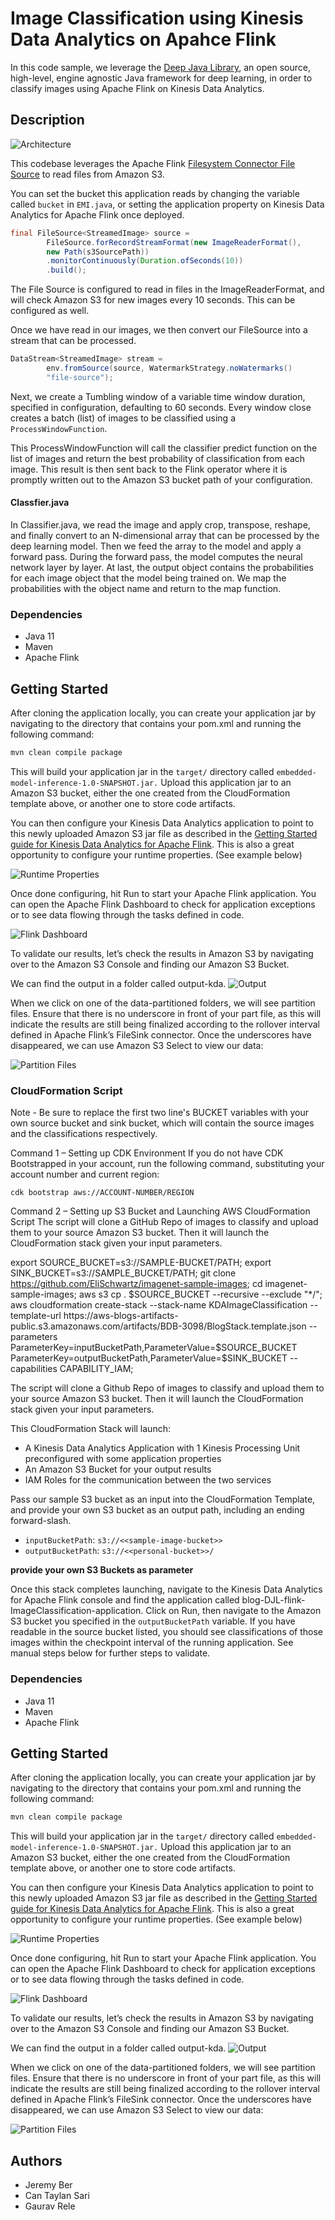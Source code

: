 # Image Classification using Kinesis Data Analytics on Apahce Flink

In this code sample, we leverage the [Deep Java Library](https://djl.ai/), an open source, high-level, engine agnostic Java framework for deep learning, in order to classify images using Apache Flink on Kinesis Data Analytics.

## Description

![Architecture](img/Picture1.png)

This codebase leverages the Apache Flink [Filesystem Connector File Source](https://nightlies.apache.org/flink/flink-docs-master/docs/connectors/datastream/filesystem/#file-source) to read files from Amazon S3.

You can set the bucket this application reads by changing the variable called `bucket` in `EMI.java`, or setting the application property on Kinesis Data Analytics for Apache Flink once deployed.

```java
final FileSource<StreamedImage> source =
        FileSource.forRecordStreamFormat(new ImageReaderFormat(),
        new Path(s3SourcePath))
        .monitorContinuously(Duration.ofSeconds(10))
        .build();
```

The File Source is configured to read in files in the ImageReaderFormat, and will check Amazon S3 for new images every 10 seconds. This can be configured as well.

Once we have read in our images, we then convert our FileSource into a stream that can be processed.

```java
DataStream<StreamedImage> stream =
        env.fromSource(source, WatermarkStrategy.noWatermarks()
        "file-source");
```

Next, we create a Tumbling window of a variable time window duration, specified in configuration, defaulting to 60 seconds. Every window close creates a batch (list) of images to be classified using a `ProcessWindowFunction`.

This ProcessWindowFunction will call the
classifier predict function on the list of images and return the
best probability of classification from each image. This result is
then sent back to the Flink operator where it is promptly written
out to the Amazon S3 bucket path of your configuration.

#### Classfier.java
In Classifier.java, we read the image and apply crop, transpose, reshape, and finally convert to an N-dimensional array that can be processed by the deep learning model. Then we feed the array to the model and apply a forward pass. During the forward pass, the model computes the neural network layer by layer. At last, the output object contains the probabilities for each image object that the model being trained on. We map the probabilities with the object name and return to the map function.

### Dependencies

- Java 11
- Maven
- Apache Flink

## Getting Started
After cloning the application locally, you can create your application jar by navigating to the directory that contains your pom.xml and running the following command:

```bash
mvn clean compile package
```

This will build your application jar in the `target/` directory called `embedded-model-inference-1.0-SNAPSHOT.jar.` Upload this application jar to an Amazon S3 bucket, either the one created from the CloudFormation template above, or another one to store code artifacts.

You can then configure your Kinesis Data Analytics application to point to this newly uploaded Amazon S3 jar file as described in the [Getting Started guide for Kinesis Data Analytics for Apache Flink](https://docs.aws.amazon.com/kinesisanalytics/latest/java/get-started-exercise.html#get-started-exercise-6). This is also a great opportunity to configure your runtime properties. (See example below)

![Runtime Properties](img/runtime-properties.png)

Once done configuring, hit Run to start your Apache Flink application. You can open the Apache Flink Dashboard to check for application exceptions or to see data flowing through the tasks defined in code.

![Flink Dashboard](img/flink-dashboard.png)

To validate our results, let’s check the results in Amazon S3 by navigating over to the Amazon S3 Console and finding our Amazon S3 Bucket.

We can find the output in a folder called output-kda.
![Output](img/output.png)

When we click on one of the data-partitioned folders, we will see partition files. Ensure that there is no underscore in front of your part file, as this will indicate the results are still being finalized according to the rollover interval defined in Apache Flink’s FileSink connector. Once the underscores have disappeared, we can use Amazon S3 Select to view our data:

![Partition Files](img/partition-files.png)

### CloudFormation Script

Note - Be sure to replace the first two line's BUCKET variables with your own source bucket and sink bucket, which will contain the source images and the classifications respectively.

Command 1 – Setting up CDK Environment
If you do not have CDK Bootstrapped in your account, run the following command, substituting your account number and current region:

`cdk bootstrap aws://ACCOUNT-NUMBER/REGION`

Command 2 – Setting up S3 Bucket and Launching AWS CloudFormation Script
The script will clone a GitHub Repo of images to classify and upload them to your source Amazon S3 bucket. Then it will launch the CloudFormation stack given your input parameters.




export SOURCE_BUCKET=s3://SAMPLE-BUCKET/PATH;
export SINK_BUCKET=s3://SAMPLE_BUCKET/PATH;
git clone https://github.com/EliSchwartz/imagenet-sample-images;
cd imagenet-sample-images;
aws s3 cp . $SOURCE_BUCKET --recursive --exclude "*/";
aws cloudformation create-stack --stack-name KDAImageClassification --template-url https://aws-blogs-artifacts-public.s3.amazonaws.com/artifacts/BDB-3098/BlogStack.template.json --parameters ParameterKey=inputBucketPath,ParameterValue=$SOURCE_BUCKET ParameterKey=outputBucketPath,ParameterValue=$SINK_BUCKET --capabilities CAPABILITY_IAM;


The script will clone a Github Repo of images to classify and upload them to your source Amazon S3 bucket. Then it will launch the CloudFormation stack given your input parameters.

This CloudFormation Stack will launch:
- A Kinesis Data Analytics Application with 1 Kinesis Processing Unit preconfigured with some application properties
- An Amazon S3 Bucket for your output results
- IAM Roles for the communication between the two services

Pass our sample S3 bucket as an input into the CloudFormation Template, and provide your own S3 bucket as an output path, including an ending forward-slash.

- `inputBucketPath`: `s3://<<sample-image-bucket>>`
- `outputBucketPath`: `s3://<<personal-bucket>>/`

**provide your own S3 Buckets as parameter**

Once this stack completes launching, navigate to the Kinesis Data Analytics for Apache Flink console and find the application called blog-DJL-flink-ImageClassification-application. Click on Run, then navigate to the Amazon S3 bucket you specified in the `outputBucketPath` variable. If you have readable in the source bucket listed, you should see classifications of those images within the checkpoint interval of the running application. See manual steps below for further steps to validate.

### Dependencies

- Java 11
- Maven
- Apache Flink

## Getting Started
After cloning the application locally, you can create your application jar by navigating to the directory that contains your pom.xml and running the following command:

```bash
mvn clean compile package
```

This will build your application jar in the `target/` directory called `embedded-model-inference-1.0-SNAPSHOT.jar.` Upload this application jar to an Amazon S3 bucket, either the one created from the CloudFormation template above, or another one to store code artifacts.

You can then configure your Kinesis Data Analytics application to point to this newly uploaded Amazon S3 jar file as described in the [Getting Started guide for Kinesis Data Analytics for Apache Flink](https://docs.aws.amazon.com/kinesisanalytics/latest/java/get-started-exercise.html#get-started-exercise-6). This is also a great opportunity to configure your runtime properties. (See example below)

![Runtime Properties](img/runtime-properties.png)

Once done configuring, hit Run to start your Apache Flink application. You can open the Apache Flink Dashboard to check for application exceptions or to see data flowing through the tasks defined in code.

![Flink Dashboard](img/flink-dashboard.png)

To validate our results, let’s check the results in Amazon S3 by navigating over to the Amazon S3 Console and finding our Amazon S3 Bucket.

We can find the output in a folder called output-kda.
![Output](img/output.png)

When we click on one of the data-partitioned folders, we will see partition files. Ensure that there is no underscore in front of your part file, as this will indicate the results are still being finalized according to the rollover interval defined in Apache Flink’s FileSink connector. Once the underscores have disappeared, we can use Amazon S3 Select to view our data:

![Partition Files](img/partition-files.png)

## Authors

- Jeremy Ber
- Can Taylan Sari
- Gaurav Rele